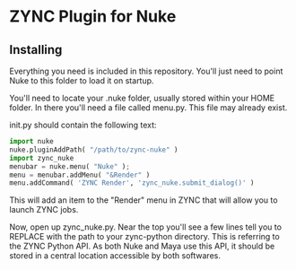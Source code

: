# ZYNC Plugin for Nuke

## Installing

Everything you need is included in this repository. You'll just need to point Nuke to this folder to load it on startup.

You'll need to locate your .nuke folder, usually stored within your HOME folder. In there you'll need a file called menu.py. This file may already exist.

init.py should contain the following text:

```python
import nuke
nuke.pluginAddPath( "/path/to/zync-nuke" )
import zync_nuke
menubar = nuke.menu( "Nuke" );
menu = menubar.addMenu( "&Render" )
menu.addCommand( 'ZYNC Render', 'zync_nuke.submit_dialog()' )
```

This will add an item to the "Render" menu in ZYNC that will allow you to launch ZYNC jobs.

Now, open up zync_nuke.py. Near the top you'll see a few lines tell you to REPLACE with the path to your zync-python directory. This is referring to the ZYNC Python API. As both Nuke and Maya use this API, it should be stored in a central location accessible by both softwares.

